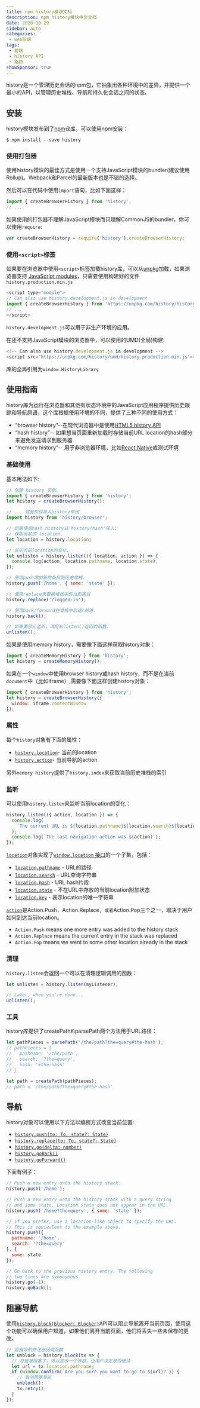 ```yaml
---
title: npm history模块文档
description: npm history模块中文文档
date: 2020-10-29
sidebar: auto
categories:
 - web前端
tags:
 - 前端
 - history API
 - 路由
showSponsor: true
---
```


history是一个管理历史会话的npm包，它抽象出各种环境中的差异，并提供一个最小的API，以管理历史堆栈、导航和持久化会话之间的状态。

## 安装

history模块发布到了[npm](https://www.npmjs.com/)仓库，可以使用npm安装：

``` shell
$ npm install --save history
```

### 使用打包器

使用history模块的最佳方式是使用一个支持JavaScript模块的bundler(建议使用Rollup)。Webpack和Parcel的最新版本也是不错的选择。

然后可以在代码中使用`import`语句，比如下面这样：

```javascript
import { createBrowserHistory } from 'history';
// ...
```

如果使用的打包器不理解JavaScript模块而只理解CommonJS的bundler，你可以使用`require`:

```js
var createBrowserHistory = require('history').createBrowserHistory;
```

### 使用`<script>`标签

如果要在浏览器中使用`<script>`标签加载history库，可以从[unpkg](https://unpkg.com/)加载，如果浏览器支持 [JavaScript modules](https://developer.mozilla.org/en-US/docs/Web/JavaScript/Guide/Modules)，只需要使用构建好的文件`history.production.min.js`

```js
<script type="module">
// Can also use history.development.js in development
import { createBrowserHistory } from 'https://unpkg.com/history/history.production.min.js';
// ...
</script>
```

`history.development.js`可以用于非生产环境的应用。

在还不支持JavaScript模块的浏览器中，可以使用的UMD(全局)构建:

```js
<!-- Can also use history.development.js in development -->
<script src="https://unpkg.com/history/umd/history.production.min.js"></script>
```

库的全局引用为`window.HistoryLibrary`

## 使用指南

history库为运行在浏览器和其他有状态环境中的JavaScript应用程序提供历史跟踪和导航原语，这个库根据使用环境的不同，提供了三种不同的使用方式：

- “browser history”--在现代浏览器中是使用[HTML5 history API](http://diveintohtml5.info/history.html)
- “hash history”-- 如果想当页面重新加载时存储当前URL location的hash部分来避免发送请求到服务器
- “memory history”-- 用于非浏览器环境，比如[React Native](https://facebook.github.io/react-native/)或测试环境

### 基础使用

基本用法如下:

```js
// 创建 history 实例.
import { createBrowserHistory } from 'history';
let history = createBrowserHistory();

// ... 或者仅仅导入history单例.
import history from 'history/browser';

// 如果使用hash history从'history/hash'导入;
// 获取当前的 location.
let location = history.location;

// 监听当前location的变化.
let unlisten = history.listen(({ location, action }) => {
  console.log(action, location.pathname, location.state);
});

// 使用push增加新的条目到历史堆栈.
history.push('/home', { some: 'state' });

// 使用replace来替换堆栈中的当前条目
history.replace('/logged-in');

// 使用back/forward在堆栈中后退/前进.
history.back();

// 如果要停止监听，调用从listen()返回的函数.
unlisten();
```

如果是使用memory history，需要像下面这样获取history对象：

```js
import { createMemoryHistory } from 'history';
let history = createMemoryHistory();
```

如果在一个`window`中使用browser history或hash history，而不是在当前`document`中（比如iframe）,需要像下面这样创建history对象：

```js
import { createBrowserHistory } from 'history';
let history = createBrowserHistory({
  window: iframe.contentWindow
});
```

### 属性

每个`history`对象有下面的属性：

- [`history.location`](https://github.com/ReactTraining/history/blob/28c89f4091ae9e1b0001341ea60c629674e83627/docs/api-reference.md#history.location)- 当前的location
- [`history.action`](https://github.com/ReactTraining/history/blob/28c89f4091ae9e1b0001341ea60c629674e83627/docs/api-reference.md#history.action)- 当前导航的action

另外`memory history`提供了`history.index`来获取当前历史堆栈的索引

### 监听

可以使用`history.listen`来监听当前location的变化：

```js
history.listen(({ action, location }) => {
  console.log(
    `The current URL is ${location.pathname}${location.search}${location.hash}`
  );
  console.log(`The last navigation action was ${action}`);
});
```

[`location`](https://github.com/ReactTraining/history/blob/28c89f4091ae9e1b0001341ea60c629674e83627/docs/api-reference.md#location)对象实现了[`window.location` 接口](https://developer.mozilla.org/en-US/docs/Web/API/Location)的一个子集，包括：

- [`location.pathname`](https://github.com/ReactTraining/history/blob/28c89f4091ae9e1b0001341ea60c629674e83627/docs/api-reference.md#location.pathname) - URL的路径
- [`location.search`](https://github.com/ReactTraining/history/blob/28c89f4091ae9e1b0001341ea60c629674e83627/docs/api-reference.md#location.search) - URL查询字符串
- [`location.hash`](https://github.com/ReactTraining/history/blob/28c89f4091ae9e1b0001341ea60c629674e83627/docs/api-reference.md#location.hash) - URL hash片段
- [`location.state`](https://github.com/ReactTraining/history/blob/28c89f4091ae9e1b0001341ea60c629674e83627/docs/api-reference.md#location.state) - 不在URL中存放的当前location附加状态
- [`location.key`](https://github.com/ReactTraining/history/blob/28c89f4091ae9e1b0001341ea60c629674e83627/docs/api-reference.md#location.key) - 表示location的唯一字符串

[`action`](https://github.com/ReactTraining/history/blob/28c89f4091ae9e1b0001341ea60c629674e83627/docs/api-reference.md#action)是Action.Push`, `Action.Replace`, 或者`Action.Pop三个之一，取决于用户如何到达当前location。

- `Action.Push` means one more entry was added to the history stack
- `Action.Replace` means the current entry in the stack was replaced
- `Action.Pop` means we went to some other location already in the stack

### 清理

`history.listen`会返回一个可以在清理逻辑调用的函数：

```js
let unlisten = history.listen(myListener);

// Later, when you're done...
unlisten();
```

### 工具

history库提供了createPath` 和 `parsePath两个方法用于URL路径：

```js
let pathPieces = parsePath('/the/path?the=query#the-hash');
// pathPieces = {
//   pathname: '/the/path',
//   search: '?the=query',
//   hash: '#the-hash'
// }

let path = createPath(pathPieces);
// path = '/the/path?the=query#the-hash'
```

## 导航

history对象可以使用以下方法以编程方式改变当前位置:

- [`history.push(to: To, state?: State)`](https://github.com/ReactTraining/history/blob/28c89f4091ae9e1b0001341ea60c629674e83627/docs/api-reference.md#history.push)
- [`history.replace(to: To, state?: State)`](https://github.com/ReactTraining/history/blob/28c89f4091ae9e1b0001341ea60c629674e83627/docs/api-reference.md#history.replace)
- [`history.go(delta: number)`](https://github.com/ReactTraining/history/blob/28c89f4091ae9e1b0001341ea60c629674e83627/docs/api-reference.md#history.go)
- [`history.goBack()`](https://github.com/ReactTraining/history/blob/28c89f4091ae9e1b0001341ea60c629674e83627/docs/api-reference.md#history.back)
- [`history.goForward()`](https://github.com/ReactTraining/history/blob/28c89f4091ae9e1b0001341ea60c629674e83627/docs/api-reference.md#history.forward)

下面有例子：

```js
// Push a new entry onto the history stack.
history.push('/home');

// Push a new entry onto the history stack with a query string
// and some state. Location state does not appear in the URL.
history.push('/home?the=query', { some: 'state' });

// If you prefer, use a location-like object to specify the URL.
// This is equivalent to the example above.
history.push({
  pathname: '/home',
  search: '?the=query'
}, {
  some: state
});

// Go back to the previous history entry. The following
// two lines are synonymous.
history.go(-1);
history.goBack();
```

## 阻塞导航

使用[`history.block(blocker: Blocker)`](https://github.com/ReactTraining/history/blob/28c89f4091ae9e1b0001341ea60c629674e83627/docs/api-reference.md#history.block)API可以阻止导航离开当前页面，使用这个功能可以确保用户知道，如果他们离开当前页面，他们将丢失一些未保存的更改。

```js
// 阻塞导航并注册回调函数
let unblock = history.block(tx => {
  // 导航被阻塞了，可以显示一个弹框，让用户决定是否继续
  let url = tx.location.pathname;
  if (window.confirm(`Are you sure you want to go to ${url}?`)) {
    // 取消阻塞导航
    unblock();
    tx.retry();
  }
});
```

